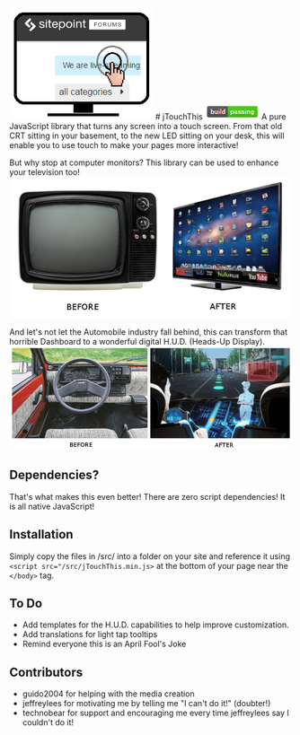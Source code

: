<img src="https://raw.githubusercontent.com/cpradio/jTouchThis/master/images/logo.png" />
# jTouchThis
<img src="https://raw.githubusercontent.com/cpradio/jTouchThis/master/images/build-status.png" />  
A pure JavaScript library that turns any screen into a touch screen. From that old CRT sitting in your basement, 
to the new LED sitting on your desk, this will enable you to use touch to make your pages more interactive!

But why stop at computer monitors? This library can be used to enhance your television too!
<img src="https://raw.githubusercontent.com/cpradio/jTouchThis/master/images/tv_before_after.jpg" />

And let's not let the Automobile industry fall behind, this can transform that horrible Dashboard to a 
wonderful digital H.U.D. (Heads-Up Display).
<img src="https://raw.githubusercontent.com/cpradio/jTouchThis/master/images/car_before_after.jpg" />

## Dependencies?
That's what makes this even better! There are zero script dependencies! It is all native JavaScript!

## Installation
Simply copy the files in /src/ into a folder on your site and reference it using 
`<script src="/src/jTouchThis.min.js>` at the bottom of your page near the `</body>` tag.

## To Do
- Add templates for the H.U.D. capabilities to help improve customization.
- Add translations for light tap tooltips
- Remind everyone this is an April Fool's Joke

## Contributors
- guido2004 for helping with the media creation
- jeffreylees for motivating me by telling me "I can't do it!" (doubter!)
- technobear for support and encouraging me every time jeffreylees say I couldn't do it!